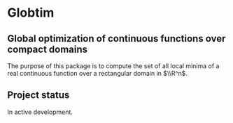# Globtim


## Global optimization of continuous functions over compact domains

The purpose of this package is to compute the set of all local minima of a real continuous function over a rectangular domain in $\\R^n$.


## Project status

In active development. 